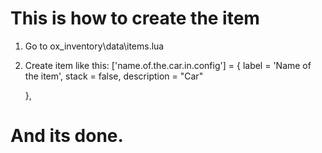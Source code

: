 # This is how to create the item

1. Go to ox_inventory\data\items.lua
2. Create item like this: ['name.of.the.car.in.config'] = {
        label = 'Name of the item',
        stack = false,
        description = "Car"

	}, 

# And its done.
